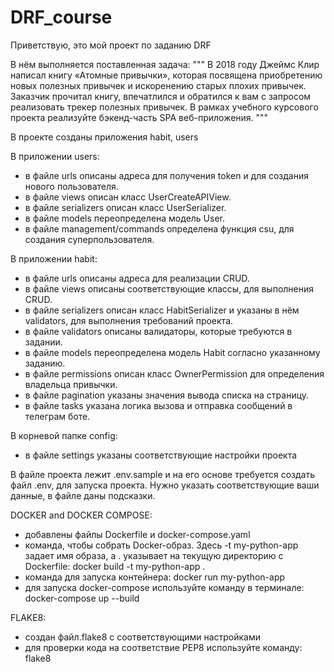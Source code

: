 # DRF_course

Приветствую, это мой проект по заданию DRF

В нём выполняется поставленная задача:
"""
В 2018 году Джеймс Клир написал книгу «Атомные привычки», которая посвящена приобретению новых полезных привычек и искоренению старых плохих привычек.
Заказчик прочитал книгу, впечатлился и обратился к вам с запросом реализовать трекер полезных привычек.
В рамках учебного курсового проекта реализуйте бэкенд-часть SPA веб-приложения.
"""

В проекте созданы приложения habit, users 

В приложении users:
  - в файле urls описаны адреса для получения token и для создания нового пользователя.
  - в файле views описан класс UserCreateAPIView.
  - в файле serializers описан класс UserSerializer.
  - в файле models переопределена модель User.
  - в файле management/commands определена функция csu, для создания суперпользователя.

В приложении habit:
  - в файле urls описаны адреса для реализации CRUD.
  - в файле views описаны соответствующие классы, для выполнения CRUD. 
  - в файле serializers описан класс HabitSerializer и указаны в нём validators, для выполнения требований проекта.
  - в файле validators описаны валидаторы, которые требуются в задании.
  - в файле models переопределена модель Habit согласно указанному заданию.
  - в файле permissions описан класс OwnerPermission для определения владельца привычки.
  - в файле pagination указаны значения вывода списка на страницу.
  - в файле tasks указана логика вызова и отправка сообщений в телеграм боте.

В корневой папке config:
  - в файле settings указаны соответствующие настройки проекта 

В файле проекта лежит .env.sample и на его основе требуется создать файл .env, для запуска проекта.
Нужно указать соответствующие ваши данные, в файле даны подсказки.

DOCKER and DOCKER COMPOSE:
  - добавлены файлы Dockerfile и docker-compose.yaml
  - команда, чтобы собрать Docker-образ. Здесь -t my-python-app задает имя образа,
  а . указывает на текущую директорию с Dockerfile:
    docker build -t my-python-app .
  - команда для запуска контейнера:
    docker run my-python-app
  - для запуска docker-compose используйте команду в терминале:
    docker-compose up --build
        
FLAKE8:
  - создан файл.flake8 с соответствующими настройками
  - для проверки кода на соответствие PEP8 используйте команду:
      flake8